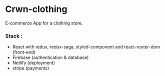 # Crwn-clothing

E-commerce App for a clothing store.

### **Stack :**

- React with redux, redux-saga, styled-component and react-router-dom (front-end)
- Firebase (authentication & database)
- Netlify (deployment)
- stripe (payments)
